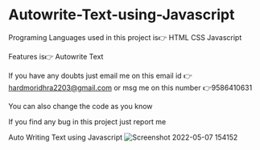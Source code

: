 # Autowrite-Text-using-Javascript
Programing Languages used in this project is👉
HTML
CSS
Javascript 

Features is👉 Autowrite Text

If you have any doubts just email me on this email id 👉 hardmoridhra2203@gmail.com or msg me on this number 👉9586410631

You can also change the code as you know

If you find any bug in this project just report me

Auto Writing Text using Javascript
![Screenshot 2022-05-07 154152](https://user-images.githubusercontent.com/90509281/167249970-a3e32856-5cce-4487-a013-a8f4d56d5de5.png)
